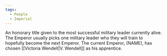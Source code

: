 ```yaml
---
tags:
  - People
  - Imperial
---
```

An honorary title given to the most successful military leader currently alive.
The Emperor usually picks one military leader who they will train to hopefully become the next Emperor. The current Emperor, (NAME), has chosen [[Victoria Wendell|V. Wendell]] as his apprentice.

